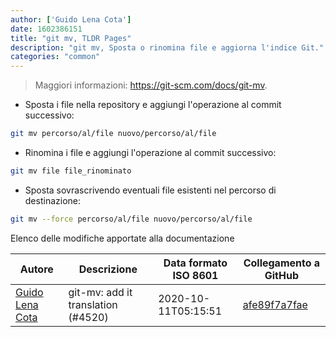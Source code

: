 ```yaml
---
author: ['Guido Lena Cota']
date: 1602386151
title: "git mv, TLDR Pages"
description: "git mv, Sposta o rinomina file e aggiorna l'indice Git."
categories: "common"
---
```

> Maggiori informazioni: <https://git-scm.com/docs/git-mv>.

- Sposta i file nella repository e aggiungi l'operazione al commit successivo:

```bash
git mv percorso/al/file nuovo/percorso/al/file
```

- Rinomina i file e aggiungi l'operazione al commit successivo:

```bash
git mv file file_rinominato
```

- Sposta sovrascrivendo eventuali file esistenti nel percorso di destinazione:

```bash
git mv --force percorso/al/file nuovo/percorso/al/file
```
Elenco delle modifiche apportate alla documentazione


Autore | Descrizione | Data formato ISO 8601 | Collegamento a GitHub
------|-----|-----|-----
[Guido Lena Cota](mailto:guido.lenacota@gmail.com) | git-mv: add it translation (#4520) | 2020-10-11T05:15:51 | [afe89f7a7fae](https://github.com/tldr-pages/tldr/commit/afe89f7a7fae303f81bd75231ff7effd45dd638e)

